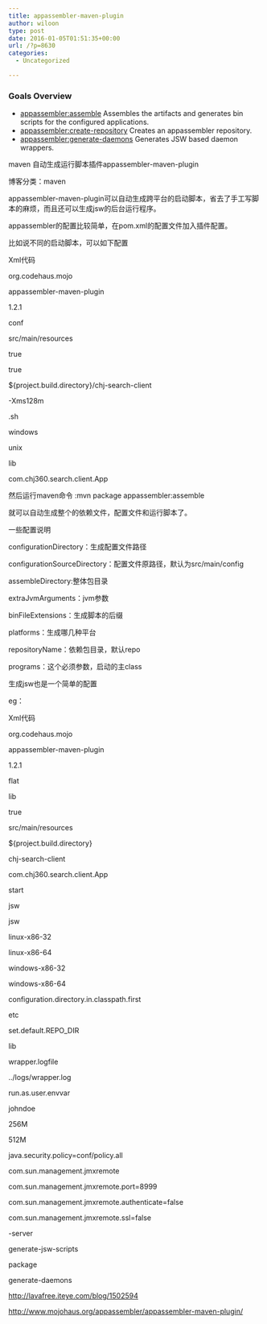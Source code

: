 ```yaml
---
title: appassembler-maven-plugin
author: wiloon
type: post
date: 2016-01-05T01:51:35+00:00
url: /?p=8630
categories:
  - Uncategorized

---
```

### Goals Overview

  * [appassembler:assemble][1] Assembles the artifacts and generates bin scripts for the configured applications.
  * [appassembler:create-repository][2] Creates an appassembler repository.
  * [appassembler:generate-daemons][3] Generates JSW based daemon wrappers.



maven 自动生成运行脚本插件appassembler-maven-plugin
  
博客分类：maven

appassembler-maven-plugin可以自动生成跨平台的启动脚本，省去了手工写脚本的麻烦，而且还可以生成jsw的后台运行程序。

appassembler的配置比较简单，在pom.xml的配置文件加入插件配置。

比如说不同的启动脚本，可以如下配置



Xml代码
  
<plugin>
  
<groupId>org.codehaus.mojo</groupId>
  
<artifactId>appassembler-maven-plugin</artifactId>
  
<version>1.2.1</version>
  
<configuration>
  
<configurationDirectory>conf</configurationDirectory>
  
<configurationSourceDirectory>src/main/resources</configurationSourceDirectory>
  
<copyConfigurationDirectory>true</copyConfigurationDirectory>
  
<includeConfigurationDirectoryInClasspath>true</includeConfigurationDirectoryInClasspath>
  
<assembleDirectory>${project.build.directory}/chj-search-client</assembleDirectory>
  
<extraJvmArguments>-Xms128m</extraJvmArguments>
  
<binFileExtensions>
  
<unix>.sh</unix>
  
</binFileExtensions>
  
<platforms>
  
<platform>windows</platform>
  
<platform>unix</platform>
  
</platforms>
  
<repositoryName>lib</repositoryName>
  
<programs>
  
<program>
  
<mainClass>com.chj360.search.client.App</mainClass>
  
</program>
  
</programs>
  
</configuration>
  
</plugin>
  
然后运行maven命令 :mvn package appassembler:assemble

就可以自动生成整个的依赖文件，配置文件和运行脚本了。



一些配置说明





configurationDirectory：生成配置文件路径

configurationSourceDirectory：配置文件原路径，默认为src/main/config

assembleDirectory:整体包目录

extraJvmArguments：jvm参数

binFileExtensions：生成脚本的后缀

platforms：生成哪几种平台

repositoryName：依赖包目录，默认repo

programs：这个必须参数，启动的主class





生成jsw也是一个简单的配置

eg：



Xml代码
  
<plugin>
  
<groupId>org.codehaus.mojo</groupId>
  
<artifactId>appassembler-maven-plugin</artifactId>
  
<version>1.2.1</version>
  
<configuration>
  
<repositoryLayout>flat</repositoryLayout>
  
<repositoryName>lib</repositoryName>
  
<includeConfigurationDirectoryInClasspath>true</includeConfigurationDirectoryInClasspath>
  
<copyConfigurationDirectory>src/main/resources</copyConfigurationDirectory>
  
<target>${project.build.directory}</target>
  
<daemons>
  
<daemon>
  
<id>chj-search-client</id>
  
<mainClass>com.chj360.search.client.App</mainClass>
  
<commandLineArguments>
  
<commandLineArgument>start</commandLineArgument>
  
</commandLineArguments>
  
<platforms>
  
<platform>jsw</platform>
  
</platforms>
  
<generatorConfigurations>
  
<generatorConfiguration>
  
<generator>jsw</generator>
  
<includes>
  
<include>linux-x86-32</include>
  
<include>linux-x86-64</include>
  
<include>windows-x86-32</include>
  
<include>windows-x86-64</include>
  
</includes>
  
<configuration>
  
<property>
  
<name>configuration.directory.in.classpath.first</name>
  
<value>etc</value>
  
</property>
  
<property>
  
<name>set.default.REPO_DIR</name>
  
<value>lib</value>
  
</property>
  
<property>
  
<name>wrapper.logfile</name>
  
<value>../logs/wrapper.log</value>
  
</property>
  
<property>
  
<name>run.as.user.envvar</name>
  
<value>johndoe</value>
  
</property>
  
</configuration>
  
</generatorConfiguration>
  
</generatorConfigurations>
  
<jvmSettings>
  
<initialMemorySize>256M</initialMemorySize>
  
<maxMemorySize>512M</maxMemorySize>
  
<systemProperties>
  
<systemProperty>java.security.policy=conf/policy.all</systemProperty>
  
<systemProperty>com.sun.management.jmxremote</systemProperty>
  
<systemProperty>com.sun.management.jmxremote.port=8999</systemProperty>
  
<systemProperty>com.sun.management.jmxremote.authenticate=false</systemProperty>
  
<systemProperty>com.sun.management.jmxremote.ssl=false</systemProperty>
  
</systemProperties>
  
<extraArguments>
  
<extraArgument>-server</extraArgument>
  
</extraArguments>
  
</jvmSettings>
  
</daemon>
  
</daemons>
  
</configuration>
  
<executions>
  
<execution>
  
<id>generate-jsw-scripts</id>
  
<phase>package</phase>
  
<goals>
  
<goal>generate-daemons</goal>
  
</goals>
  
</execution>
  
</executions>
  
</plugin>



http://lavafree.iteye.com/blog/1502594

http://www.mojohaus.org/appassembler/appassembler-maven-plugin/

 [1]: http://www.mojohaus.org/appassembler/appassembler-maven-plugin/assemble-mojo.html
 [2]: http://www.mojohaus.org/appassembler/appassembler-maven-plugin/create-repository-mojo.html
 [3]: http://www.mojohaus.org/appassembler/appassembler-maven-plugin/generate-daemons-mojo.html